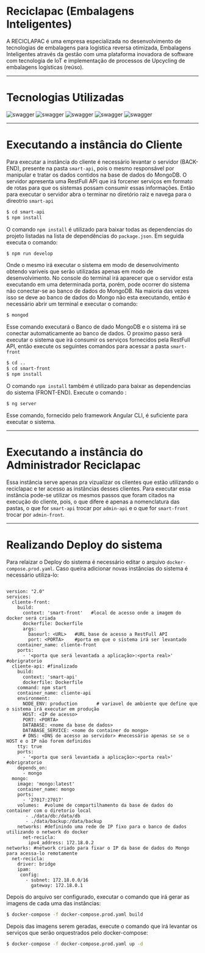 # Reciclapac (Embalagens Inteligentes)

 A RECICLAPAC é uma empresa especializada no desenvolvimento de tecnologias de embalagens para logística reversa otimizada, Embalagens Inteligentes através da gestão com uma plataforma inovadora de software com tecnologia de IoT e implementação de processos de Upcycling de embalagens logísticas (reúso).

___

# Tecnologias Utilizadas

![swagger](https://flowdocs.built.io/assets/bltb8fbfc830fdc1ec8/Swagger.png)         ![swagger](https://waderyan.gallerycdn.vsassets.io/extensions/waderyan/nodejs-extension-pack/0.1.9/1489174018413/Microsoft.VisualStudio.Services.Icons.Default)                    ![swagger](https://peterjausovec.gallerycdn.vsassets.io/extensions/peterjausovec/vscode-docker/0.0.26/1522457879331/Microsoft.VisualStudio.Services.Icons.Default)                   ![swagger](https://mk0echouaawhk9ls0i7l.kinstacdn.com/wp-content/themes/inceptio/images/icon-boxes/128x128/angularjs.png)      ![swagger](https://perlmaven.com/img/mongodb-logo.png)
___

# Executando a instância do Cliente

Para executar a instância do cliente é necessário levantar o servidor (BACK-END), presente na pasta `smart-api`, pois o mesmo responsável por manipular e tratar os dados contidos na base de dados do MongoDB. O servidor apresenta uma RestFull API que irá forcener serviços em formato de rotas para que os sistemas possam consumir essas informações. Então para executar o servidor abra o terminar no diretório raiz e navega para o direotrio `smart-api`

```sh
$ cd smart-api
$ npm install
```
O comando `npm install` é utilizado para baixar todas as dependencias do projeto listadas na lista de dependências do `package.json`. Em seguida executa o comando:

```sh
$ npm run develop
```

Onde o mesmo irá executar o sistema em modo de desenvolvimento obtendo variveis que serão utilizadas apenas em modo de desenvolvimento. No console do terminal irá aparecer que o servidor esta executando em uma determinada porta, porém, pode ocorrer do sistema não conectar-se ao banco de dados do MongoDB. Na maioria das vezes isso se deve ao banco de dados do Mongo não esta executando, então é necessário abrir um terminal e executar o comando:
```sh
$ mongod
```
Esse comando executará o Banco de dado MongoDB e o sistema irá se conectar automaticamente ao banco de dados. O proximo passo será executar o sistema que irá consumir os serviços fornecidos pela RestFull API, então execute os seguintes comandos para acessar a pasta `smart-front`

```sh
$ cd ..
$ cd smart-front 
$ npm install
```

O comando `npm install` também é utilizado para baixar as dependencias do sistema (FRONT-END). Execute o comando :
```sh
$ ng server
```

Esse comando, fornecido pelo framework Angular CLI, é suficiente para executar o sistema.
___

# Executando a instância do Administrador Reciclapac

Essa instância serve apenas pra vizualizar os clientes que estão utilizando o reciclapac e ter acesso as instãncias desses clientes. Para executar essa instãncia pode-se utilizar os mesmos passos que foram citados na execução do cliente, pois, o que difere é apenas a nomenclatura das pastas, o que for `smart-api` trocar por `admin-api` e o que for `smart-front` trocar por `admin-front`.   

___

# Realizando Deploy do sistema

Para relaizar o Deploy do sistema é necessário editar o arquivo `docker-compose.prod.yaml`. Caso queira adicionar novas instâncias do sistema é necessário utiliza-lo:

```docker-compose

version: "2.0"
services:
  cliente-front:
    build:
      context: 'smart-front'   #local de acesso onde a imagem do docker será criada
      dockerfile: Dockerfile
      args: 
        baseurl: <URL>   #URL base de acesso a RestFull API 
        port: <PORTA>    #porta em que o sistema irá ser levantado
    container_name: cliente-front
    ports:
      - '<porta que será levantada a aplicação>:<porta real>'        #obrigratorio
  cliente-api: #finalizado 
    build:
      context: 'smart-api'
      dockerfile: Dockerfile
    command: npm start
    container_name: cliente-api
    environment:
      NODE_ENV: production       # variavel de ambiente que define que o sistema irá executar em produção
      HOST: <IP de acesso>               
      PORT: <PORTA>                    
      DATABASE: <nome da base de dados>         
      DATABASE_SERVICE: <nome do container do mongo>  
      # DNS: <DNS de acesso ao servidor> #necessário apenas se se o HOST e o IP não forem definidos              
    tty: true
    ports:
      - '<porta que será levantada a aplicação>:<porta real>'        #obrigratorio
    depends_on:
      - mongo
  mongo:
    image: 'mongo:latest'
    container_name: mongo
    ports:
      - '27017:27017'
    volumes:  #volume de compartilhamento da base de dados do container com o diretorio local
       - ./data/db:/data/db
       - ./data/backup:/data/backup
    networks: #definindo uma rede de IP fixo para o banco de dados utilizando o network do docker
      net-recicla:
        ipv4_address: 172.18.0.2
networks: #network criado para fixar o IP da base de dados do Mongo para acessa-lo remotamente
  net-recicla:
    driver: bridge
    ipam:
     config:
       - subnet: 172.18.0.0/16
         gateway: 172.18.0.1

```

Depois do arquivo ser configurado, executar o comando que irá gerar as imagens de cada uma das instãncias:


```sh
$ docker-compose -f docker-compose.prod.yaml build
```

Depois das imagens serem geradas, execute o comando que irá levantar os serviços que serão orquestrados pelo docker-compose:

```sh
$ docker-compose -f docker-compose.prod.yaml up -d
```
